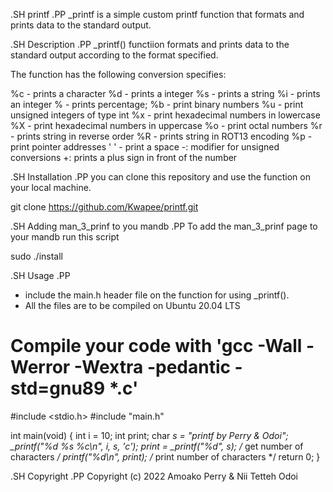 .SH printf
.PP
_printf is a simple custom printf function that formats and prints data to the standard output.

.SH Description
.PP 
_printf() functiion formats and prints data to the standard output according to the format specified.

The function has the following conversion specifies:

%c - prints a character
%d - prints a integer
%s - prints a string
%i - prints an integer
% - prints percentage;
%b - print binary numbers
%u - print unsigned integers of type int
%x - print hexadecimal numbers in lowercase
%X - print hexadecimal numbers in uppercase
%o - print octal numbers
%r - prints string in reverse order
%R - prints string in ROT13 encoding
%p - print pointer addresses
' ' - print a space
-: modifier for unsigned conversions
+: prints a plus sign in front of the number

.SH Installation
.PP
you can clone this repository and use the function on your local machine.

git clone https://github.com/Kwapee/printf.git

.SH Adding man_3_prinf to you mandb
.PP
To add the man_3_prinf page to your mandb run this script

sudo ./install

.SH Usage
.PP
+ include the main.h header file on the function for using _printf().
+ All the files are to be compiled on Ubuntu 20.04 LTS


# Compile your code with 'gcc -Wall -Werror -Wextra -pedantic -std=gnu89 *.c'

#include <stdio.h>
#include "main.h"

int main(void)
{
    int i = 10;
    int print;
    char *s = "printf by Perry & Odoi";
    _printf("%d %s %c\n", i, s, 'c');
     print =  _printf("%d", s); /* get number of characters */
     printf("%d\n", print); /* print number of characters */
    return 0;
}

.SH Copyright
.PP
Copyright (c) 2022 Amoako Perry & Nii Tetteh Odoi

